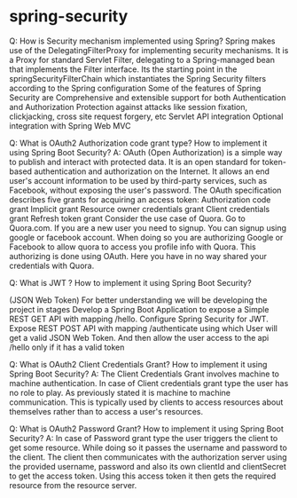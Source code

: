 # spring-security

Q: How is Security mechanism implemented using Spring?
Spring makes use of the DelegatingFilterProxy for implementing security mechanisms. It is a Proxy for standard Servlet Filter, delegating to a Spring-managed bean that implements the Filter interface. Its the starting point in the springSecurityFilterChain which instantiates the Spring Security filters according to the Spring configuration
Some of the features of Spring Security are
Comprehensive and extensible support for both Authentication and Authorization
Protection against attacks like session fixation, clickjacking, cross site request forgery, etc
Servlet API integration Optional integration with Spring Web MVC


Q: What is OAuth2 Authorization code grant type? How to implement it using Spring Boot Security?
A: OAuth (Open Authorization) is a simple way to publish and interact with protected data.
It is an open standard for token-based authentication and authorization on the Internet. It allows an end user's account information to be used by third-party services, such as Facebook, without exposing the user's password.
The OAuth specification describes five grants for acquiring an access token:
Authorization code grant
Implicit grant
Resource owner credentials grant
Client credentials grant
Refresh token grant
Consider the use case of Quora. Go to Quora.com.
If you are a new user you need to signup. You can signup using google or facebook account. When doing so you are authorizing Google or Facebook to allow quora to access you profile info with Quora. This authorizing is done using OAuth. Here you have in no way shared your credentials with Quora.


Q: What is JWT ? How to implement it using Spring Boot Security?

(JSON Web Token)
For better understanding we will be developing the project in stages
Develop a Spring Boot Application to expose a Simple REST GET API with mapping /hello.
Configure Spring Security for JWT. Expose REST POST API with mapping /authenticate using
which User will get a valid JSON Web Token. And then allow the user access to the api /hello only if it has a valid token


Q: What is OAuth2 Client Credentials Grant? How to implement it using Spring Boot Security?
A: The Client Credentials Grant involves machine to machine authentication. In case of Client credentials grant type
the user has no role to play. As previously stated it is machine to machine communication. 
This is typically used by clients to access resources about themselves rather than to access a user's resources.

Q: What is OAuth2 Password Grant? How to implement it using Spring Boot Security?
A: In case of Password grant type the user triggers the client to get some resource.
While doing so it passes the username and password to the client. The client then communicates
with the authorization server using the provided username, password and also its own clientId and
clientSecret to get the access token. Using this access token it then gets the required resource from the resource server.


